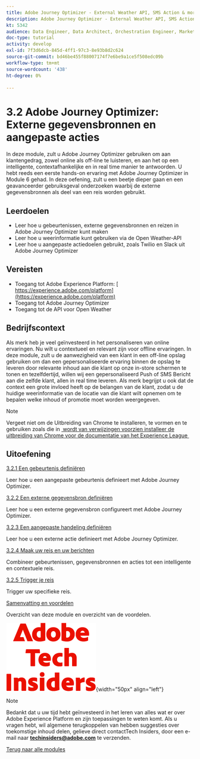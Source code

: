 ```yaml
---
title: Adobe Journey Optimizer - External Weather API, SMS Action & more
description: Adobe Journey Optimizer - External Weather API, SMS Action & more
kt: 5342
audience: Data Engineer, Data Architect, Orchestration Engineer, Marketer
doc-type: tutorial
activity: develop
exl-id: 7f3d6dcb-845d-4ff1-97c3-8e93b8d2c624
source-git-commit: bd46be455f88007174f7e6be9a1ce5f508edc09b
workflow-type: tm+mt
source-wordcount: '438'
ht-degree: 0%

---
```


# 3.2 Adobe Journey Optimizer: Externe gegevensbronnen en aangepaste acties

In deze module, zult u Adobe Journey Optimizer gebruiken om aan klantengedrag, zowel online als off-line te luisteren, en aan het op een intelligente, contextafhankelijke en in real time manier te antwoorden. U hebt reeds een eerste hands-on ervaring met Adobe Journey Optimizer in Module 6 gehad. In deze oefening, zult u een beetje dieper gaan en een geavanceerder gebruiksgeval onderzoeken waarbij de externe gegevensbronnen als deel van een reis worden gebruikt.

## Leerdoelen

- Leer hoe u gebeurtenissen, externe gegevensbronnen en reizen in Adobe Journey Optimizer kunt maken
- Leer hoe u weerinformatie kunt gebruiken via de Open Weather-API
- Leer hoe u aangepaste actiedoelen gebruikt, zoals Twilio en Slack uit Adobe Journey Optimizer

## Vereisten

- Toegang tot Adobe Experience Platform: [&#x200B; https://experience.adobe.com/platform](https://experience.adobe.com/platform)
- Toegang tot Adobe Journey Optimizer
- Toegang tot de API voor Open Weather

## Bedrijfscontext

Als merk heb je veel geïnvesteerd in het personaliseren van online ervaringen. Nu wilt u contextueel en relevant zijn voor offline ervaringen.
In deze module, zult u de aanwezigheid van een klant in een off-line opslag gebruiken om dan een gepersonaliseerde ervaring binnen de opslag te leveren door relevante inhoud aan die klant op onze in-store schermen te tonen en tezelfdertijd, willen wij een gepersonaliseerd Push of SMS Bericht aan die zelfde klant, allen in real time leveren.
Als merk begrijpt u ook dat de context een grote invloed heeft op de belangen van de klant, zodat u de huidige weerinformatie van de locatie van die klant wilt opnemen om te bepalen welke inhoud of promotie moet worden weergegeven.

>[!NOTE]
>
>Vergeet niet om de Uitbreiding van Chrome te installeren, te vormen en te gebruiken zoals die in [&#x200B; wordt van verwijzingen voorzien installeer de uitbreiding van Chrome voor de documentatie van het Experience League &#x200B;](../../gettingstarted/gettingstarted/ex1.md)

## Uitoefening

[3.2.1 Een gebeurtenis definiëren](./ex1.md)

Leer hoe u een aangepaste gebeurtenis definieert met Adobe Journey Optimizer.

[3.2.2 Een externe gegevensbron definiëren](./ex2.md)

Leer hoe u een externe gegevensbron configureert met Adobe Journey Optimizer.

[3.2.3 Een aangepaste handeling definiëren](./ex3.md)

Leer hoe u een externe actie definieert met Adobe Journey Optimizer.

[3.2.4 Maak uw reis en uw berichten](./ex4.md)

Combineer gebeurtenissen, gegevensbronnen en acties tot een intelligente en contextuele reis.

[3.2.5 Trigger je reis](./ex5.md)

Trigger uw specifieke reis.

[Samenvatting en voordelen](./summary.md)

Overzicht van deze module en overzicht van de voordelen.

![&#x200B; Indexen van de Tech &#x200B;](./../../../assets/images/techinsiders.png){width="50px" align="left"}

>[!NOTE]
>
>Bedankt dat u uw tijd hebt geïnvesteerd in het leren van alles wat er over Adobe Experience Platform en zijn toepassingen te weten komt. Als u vragen hebt, wil algemene terugkoppelen van hebben suggesties over toekomstige inhoud delen, gelieve direct contactTech Insiders, door een e-mail naar **techinsiders@adobe.com** te verzenden.

[Terug naar alle modules](../../../overview.md)
